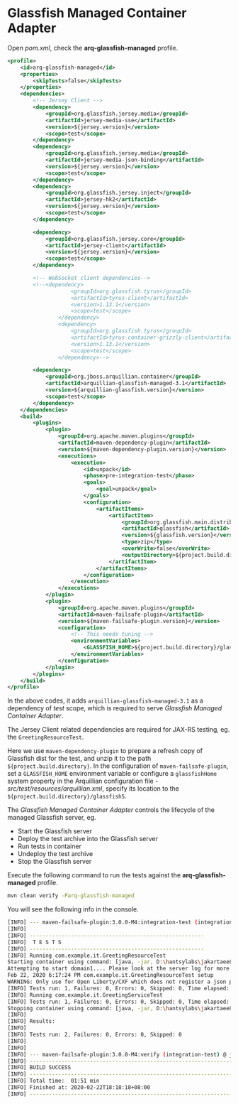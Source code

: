 #  Glassfish Managed Container Adapter

Open *pom.xml*, check the **arq-glassfish-managed** profile.

```xml
<profile>
    <id>arq-glassfish-managed</id>
    <properties>
        <skipTests>false</skipTests>
    </properties>
    <dependencies>
        <!-- Jersey Client -->
        <dependency>
            <groupId>org.glassfish.jersey.media</groupId>
            <artifactId>jersey-media-sse</artifactId>
            <version>${jersey.version}</version>
            <scope>test</scope>
        </dependency>
        <dependency>
            <groupId>org.glassfish.jersey.media</groupId>
            <artifactId>jersey-media-json-binding</artifactId>
            <version>${jersey.version}</version>
            <scope>test</scope>
        </dependency>
        <dependency>
            <groupId>org.glassfish.jersey.inject</groupId>
            <artifactId>jersey-hk2</artifactId>
            <version>${jersey.version}</version>
            <scope>test</scope>
        </dependency>

        <dependency>
            <groupId>org.glassfish.jersey.core</groupId>
            <artifactId>jersey-client</artifactId>
            <version>${jersey.version}</version>
            <scope>test</scope>
        </dependency>

        <!-- WebSocket client dependencies-->
        <!--<dependency>
                    <groupId>org.glassfish.tyrus</groupId>
                    <artifactId>tyrus-client</artifactId>
                    <version>1.13.1</version>
                    <scope>test</scope>
                </dependency>
                <dependency>
                    <groupId>org.glassfish.tyrus</groupId>
                    <artifactId>tyrus-container-grizzly-client</artifactId>
                    <version>1.13.1</version>
                    <scope>test</scope>
                </dependency>-->

        <dependency>
            <groupId>org.jboss.arquillian.container</groupId>
            <artifactId>arquillian-glassfish-managed-3.1</artifactId>
            <version>${arquillian-glassfish.version}</version>
            <scope>test</scope>
        </dependency>
    </dependencies>
    <build>
        <plugins>
            <plugin>
                <groupId>org.apache.maven.plugins</groupId>
                <artifactId>maven-dependency-plugin</artifactId>
                <version>${maven-dependency-plugin.version}</version>
                <executions>
                    <execution>
                        <id>unpack</id>
                        <phase>pre-integration-test</phase>
                        <goals>
                            <goal>unpack</goal>
                        </goals>
                        <configuration>
                            <artifactItems>
                                <artifactItem>
                                    <groupId>org.glassfish.main.distributions</groupId>
                                    <artifactId>glassfish</artifactId>
                                    <version>${glassfish.version}</version>
                                    <type>zip</type>
                                    <overWrite>false</overWrite>
                                    <outputDirectory>${project.build.directory}</outputDirectory>
                                </artifactItem>
                            </artifactItems>
                        </configuration>
                    </execution>
                </executions>
            </plugin>
            <plugin>
                <groupId>org.apache.maven.plugins</groupId>
                <artifactId>maven-failsafe-plugin</artifactId>
                <version>${maven-failsafe-plugin.version}</version>
                <configuration>
                    <!-- This needs tuning -->
                    <environmentVariables>
                        <GLASSFISH_HOME>${project.build.directory}/glassfish5</GLASSFISH_HOME>
                    </environmentVariables>
                </configuration>
            </plugin>
        </plugins>
    </build>
</profile>
```

In the above codes,  it adds  `arquillian-glassfish-managed-3.1` as a dependency of *test* scope, which is required to serve *Glassfish Managed Container Adapter*.

The Jersey Client related dependencies are required for JAX-RS testing, eg. the `GreetingResourceTest`.  

Here we use `maven-dependency-plugin` to prepare a refresh copy of  Glassfish dist for the test, and unzip it to the path `${project.build.directory}`.  In the configuration of `maven-failsafe-plugin`,  set a `GLASSFISH_HOME` environment variable or configure a `glassfishHome` system property in the Arquillian configuration file - *src/test/resources/arquillian.xml*, specify its location to the `${project.build.directory}/glassfish5`.

The *Glassfish Managed Container Adapter* controls the lifecycle of the managed Glassfish server, eg. 

* Start the Glassfish server
* Deploy the test archive into the Glassfish server
* Run tests in container
* Undeploy the test archive
* Stop the Glassfish server

Execute the following command to run the tests against the **arq-glassfish-managed** profile.

```bash
mvn clean verify -Parq-glassfish-managed
```

You will see the following info in the console.

```bash
[INFO] --- maven-failsafe-plugin:3.0.0-M4:integration-test (integration-test) @ jakartaee8-starter ---
[INFO]
[INFO] -------------------------------------------------------
[INFO]  T E S T S
[INFO] -------------------------------------------------------
[INFO] Running com.example.it.GreetingResourceTest
Starting container using command: [java, -jar, D:\hantsylabs\jakartaee8-starter\target\glassfish5\glassfish\modules\admin-cli.jar, start-domain, -t]
Attempting to start domain1.... Please look at the server log for more details.....
Feb 22, 2020 6:17:24 PM com.example.it.GreetingResourceTest setup
WARNING: Only use for Open Liberty/CXF which does not register a json provider automatically.
[INFO] Tests run: 1, Failures: 0, Errors: 0, Skipped: 0, Time elapsed: 26.895 s - in com.example.it.GreetingResourceTest
[INFO] Running com.example.it.GreetingServiceTest
[INFO] Tests run: 1, Failures: 0, Errors: 0, Skipped: 0, Time elapsed: 50.739 s - in com.example.it.GreetingServiceTest
Stopping container using command: [java, -jar, D:\hantsylabs\jakartaee8-starter\target\glassfish5\glassfish\modules\admin-cli.jar, stop-domain, -t]
[INFO]
[INFO] Results:
[INFO]
[INFO] Tests run: 2, Failures: 0, Errors: 0, Skipped: 0
[INFO]
[INFO]
[INFO] --- maven-failsafe-plugin:3.0.0-M4:verify (integration-test) @ jakartaee8-starter ---
[INFO] -----------------------------------------------------------------
[INFO] BUILD SUCCESS
[INFO] -----------------------------------------------------------------
[INFO] Total time:  01:51 min
[INFO] Finished at: 2020-02-22T18:18:18+08:00
[INFO] -----------------------------------------------------------------
```
